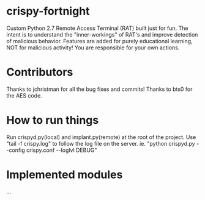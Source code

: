# crispy-fortnight
Custom Python 2.7 Remote Access Terminal (RAT) built just for fun. The intent is to understand the "inner-workings" of RAT's and improve detection of malicious behavior. Features are added for purely educational learning, NOT for malicious activity! You are responsible for your own actions. 

# Contributors
Thanks to jchristman for all the bug fixes and commits!
Thanks to bts0 for the AES code.
 
# How to run things
Run crispyd.py(local) and implant.py(remote) at the root of the project. Use "tail -f crispy.log" to follow the log file on the server.
ie. "python crispyd.py --config crispy.conf --loglvl DEBUG"

# Implemented modules
...
